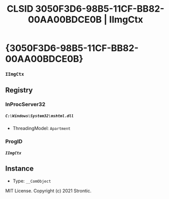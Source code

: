﻿---
title: "CLSID 3050F3D6-98B5-11CF-BB82-00AA00BDCE0B | IImgCtx"
excerpt: What is COM-Object CLSID 3050F3D6-98B5-11CF-BB82-00AA00BDCE0B?
---

# {3050F3D6-98B5-11CF-BB82-00AA00BDCE0B}

### `IImgCtx`

## Registry


### InProcServer32

##### `C:\Windows\System32\mshtml.dll`
* ThreadingModel: `Apartment`

### ProgID

##### `IImgCtx`

## Instance

* Type: `__ComObject`

MIT License. Copyright (c) 2021 Strontic.



